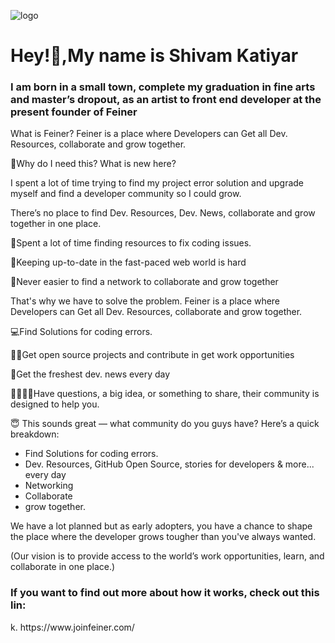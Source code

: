 ![logo](https://github.com/codewithshivamk/codewithshivamk/blob/main/Group%2048095371%20(5).png)
<h1 align="left">Hey!👋,My name is Shivam Katiyar</h1>
<h3 align="left">I am born in a small town, complete my graduation in fine arts and master’s dropout, as an artist to front end developer at the present founder of Feiner</h3>

What is Feiner?
Feiner is a place where Developers can Get all Dev. Resources, collaborate and grow together.

🤩Why do I need this? What is new here?

I spent a lot of time trying to find my project error solution and upgrade myself and find a developer community so I could grow.

There’s no place to find Dev. Resources, Dev. News, collaborate and grow together in one place.

🔎Spent a lot of time finding resources to fix coding issues.

📰Keeping up-to-date in the fast-paced web world is hard

👀Never easier to find a network to collaborate and grow together

That's why we have to solve the problem. Feiner is a place where Developers can Get all Dev. Resources, collaborate and grow together.

💻Find Solutions for coding errors.

🧑‍💻Get open source projects and contribute in get work opportunities
 
📢Get the freshest dev. news every day

🫱🏻‍🫲🏽Have questions, a big idea, or something to share, their community is designed to help you.

😇 This sounds great — what community do you guys have?
Here’s a quick breakdown:
- Find Solutions for coding errors.
- Dev. Resources, GitHub Open Source, stories for developers & more... every day
- Networking 
- Collaborate
- grow together.

We have a lot planned but as early adopters, you have a chance to shape the place where the developer grows tougher than you've always wanted.

(Our vision is to provide access to the world’s work opportunities, learn, and collaborate in one place.)


<h3 align="left">If you want to find out more about how it works, check out this lin:</h3>
<p align="left">k.
https://www.joinfeiner.com/
</p>
